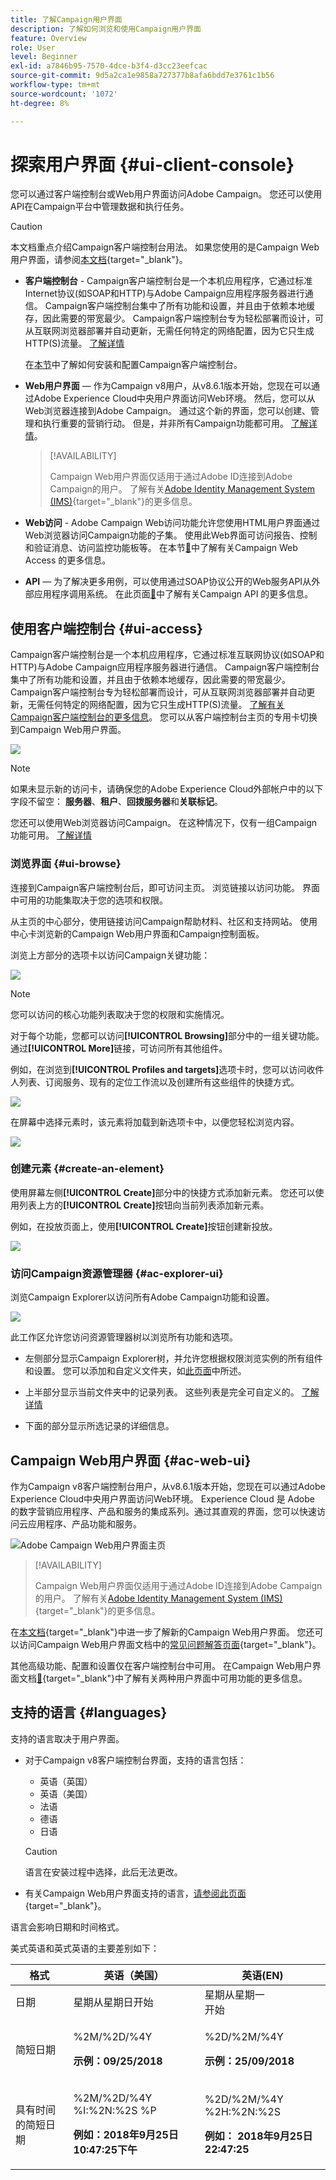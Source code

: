 ```yaml
---
title: 了解Campaign用户界面
description: 了解如何浏览和使用Campaign用户界面
feature: Overview
role: User
level: Beginner
exl-id: a7846b95-7570-4dce-b3f4-d3cc23eefcac
source-git-commit: 9d5a2ca1e9858a727377b8afa6bdd7e3761c1b56
workflow-type: tm+mt
source-wordcount: '1072'
ht-degree: 8%

---
```


# 探索用户界面 {#ui-client-console}

您可以通过客户端控制台或Web用户界面访问Adobe Campaign。 您还可以使用API在Campaign平台中管理数据和执行任务。

>[!CAUTION]
>
>本文档重点介绍Campaign客户端控制台用法。 如果您使用的是Campaign Web用户界面，请参阅[本文档](https://experienceleague.adobe.com/docs/campaign-web/v8/campaign-web-home.html?lang=zh-Hans){target="_blank"}。

* **客户端控制台** - Campaign客户端控制台是一个本机应用程序，它通过标准Internet协议(如SOAP和HTTP)与Adobe Campaign应用程序服务器进行通信。 Campaign客户端控制台集中了所有功能和设置，并且由于依赖本地缓存，因此需要的带宽最少。 Campaign客户端控制台专为轻松部署而设计，可从互联网浏览器部署并自动更新，无需任何特定的网络配置，因为它只生成HTTP(S)流量。 [了解详情](#ui-access)

  在[本节](../start/connect.md)中了解如何安装和配置Campaign客户端控制台。

* **Web用户界面** — 作为Campaign v8用户，从v8.6.1版本开始，您现在可以通过Adobe Experience Cloud中央用户界面访问Web环境。 然后，您可以从Web浏览器连接到Adobe Campaign。 通过这个新的界面，您可以创建、管理和执行重要的营销行动。 但是，并非所有Campaign功能都可用。 [了解详情](#ac-web-ui)。

  >[!AVAILABILITY]
  >
  >Campaign Web用户界面仅适用于通过Adobe ID连接到Adobe Campaign的用户。 了解有关[Adobe Identity Management System (IMS)](https://helpx.adobe.com/cn/enterprise/using/identity.html){target="_blank"}的更多信息。
  >

* **Web访问** - Adobe Campaign Web访问功能允许您使用HTML用户界面通过Web浏览器访问Campaign功能的子集。 使用此Web界面可访问报告、控制和验证消息、访问监控功能板等。  在本节[&#128279;](../start/connect.md#web-access)中了解有关Campaign Web Access 的更多信息。

* **API** — 为了解决更多用例，可以使用通过SOAP协议公开的Web服务API从外部应用程序调用系统。 在此页面[&#128279;](../dev/api.md)中了解有关Campaign API 的更多信息。


## 使用客户端控制台 {#ui-access}

Campaign客户端控制台是一个本机应用程序，它通过标准互联网协议(如SOAP和HTTP)与Adobe Campaign应用程序服务器进行通信。 Campaign客户端控制台集中了所有功能和设置，并且由于依赖本地缓存，因此需要的带宽最少。 Campaign客户端控制台专为轻松部署而设计，可从互联网浏览器部署并自动更新，无需任何特定的网络配置，因为它只生成HTTP(S)流量。  [了解有关Campaign客户端控制台的更多信息](../start/connect.md)。 您可以从客户端控制台主页的专用卡切换到Campaign Web用户界面。

![](assets/web-ui.png)


>[!NOTE]
>
>如果未显示新的访问卡，请确保您的Adobe Experience Cloud外部帐户中的以下字段不留空： **服务器**、**租户**、**回拨服务器**&#x200B;和&#x200B;**关联标记**。


您还可以使用Web浏览器访问Campaign。 在这种情况下，仅有一组Campaign功能可用。 [了解详情](#web-browser)

### 浏览界面 {#ui-browse}

连接到Campaign客户端控制台后，即可访问主页。 浏览链接以访问功能。 界面中可用的功能集取决于您的选项和权限。

从主页的中心部分，使用链接访问Campaign帮助材料、社区和支持网站。 使用中心卡浏览新的Campaign Web用户界面和Campaign控制面板。

浏览上方部分的选项卡以访问Campaign关键功能：

![](assets/overview-home.png)

>[!NOTE]
>
>您可以访问的核心功能列表取决于您的权限和实施情况。

对于每个功能，您都可以访问&#x200B;**[!UICONTROL Browsing]**&#x200B;部分中的一组关键功能。 通过&#x200B;**[!UICONTROL More]**&#x200B;链接，可访问所有其他组件。

例如，在浏览到&#x200B;**[!UICONTROL Profiles and targets]**&#x200B;选项卡时，您可以访问收件人列表、订阅服务、现有的定位工作流以及创建所有这些组件的快捷方式。

![](assets/overview-list.png)

在屏幕中选择元素时，该元素将加载到新选项卡中，以便您轻松浏览内容。

![](assets/new-tab.png)

### 创建元素 {#create-an-element}

使用屏幕左侧&#x200B;**[!UICONTROL Create]**&#x200B;部分中的快捷方式添加新元素。 您还可以使用列表上方的&#x200B;**[!UICONTROL Create]**&#x200B;按钮向当前列表添加新元素。

例如，在投放页面上，使用&#x200B;**[!UICONTROL Create]**&#x200B;按钮创建新投放。

![](assets/new-recipient.png)

<!--
## Use a web browser {#web-browser}

You can also access a subset of Campaign capabilities through the a web browser.

The web access interface is similar to the console interface. From a browser, you can use the same navigation and display features as in the console, but you can perform only a reduced set of actions on campaigns. For example, you can view and cancel campaigns, but you cannot modify campaigns. 

[Learn more about Campaign web access](../start/connect.md#web-access).-->

### 访问Campaign资源管理器 {#ac-explorer-ui}

浏览Campaign Explorer以访问所有Adobe Campaign功能和设置。

![](assets/explorer.png)

此工作区允许您访问资源管理器树以浏览所有功能和选项。

* 左侧部分显示Campaign Explorer树，并允许您根据权限浏览实例的所有组件和设置。 您可以添加和自定义文件夹，如[此页面](../audiences/folders-and-views.md)中所述。

* 上半部分显示当前文件夹中的记录列表。 这些列表是完全可自定义的。 [了解详情](../config/ui-settings.md)

* 下面的部分显示所选记录的详细信息。


## Campaign Web用户界面 {#ac-web-ui}

作为Campaign v8客户端控制台用户，从v8.6.1版本开始，您现在可以通过Adobe Experience Cloud中央用户界面访问Web环境。 Experience Cloud 是 Adobe 的数字营销应用程序、产品和服务的集成系列。通过其直观的界面，您可以快速访问云应用程序、产品功能和服务。

![Adobe Campaign Web用户界面主页](assets/ac-web-home.png)

>[!AVAILABILITY]
>
>Campaign Web用户界面仅适用于通过Adobe ID连接到Adobe Campaign的用户。 了解有关[Adobe Identity Management System (IMS)](https://helpx.adobe.com/cn/enterprise/using/identity.html){target="_blank"}的更多信息。
>

在[本文档](https://experienceleague.adobe.com/docs/campaign-web/v8/campaign-web-home.html?lang=zh-Hans){target="_blank"}中进一步了解新的Campaign Web用户界面。 您还可以访问Campaign Web用户界面文档中的[常见问题解答页面](https://experienceleague.adobe.com/en/docs/campaign-web/v8/start/faq){target="_blank"}。

其他高级功能、配置和设置仅在客户端控制台中可用。 在Campaign Web用户界面文档[&#128279;](https://experienceleague.adobe.com/docs/campaign-web/v8/start/capability-matrix.html?lang=zh-Hans){target="_blank"}中了解有关两种用户界面中可用功能的更多信息。


## 支持的语言 {#languages}

支持的语言取决于用户界面。

* 对于Campaign v8客户端控制台界面，支持的语言包括：

   * 英语（英国）
   * 英语（美国）
   * 法语
   * 德语
   * 日语


  >[!CAUTION]
  >
  >语言在安装过程中选择，此后无法更改。

* 有关Campaign Web用户界面支持的语言，[请参阅此页面](https://experienceleague.adobe.com/docs/campaign-web/v8/start/connect-to-campaign.html#language-pref){target="_blank"}。


语言会影响日期和时间格式。

美式英语和英式英语的主要差别如下：

<table> 
 <thead> 
  <tr> 
   <th> 格式<br /> </th> 
   <th> 英语（美国）<br /> </th> 
   <th> 英语(EN)<br /> </th> 
  </tr> 
 </thead> 
 <tbody> 
  <tr> 
   <td> 日期<br /> </td> 
   <td> 星期从星期日开始<br /> </td> 
   <td> 星期从星期一<br />开始 </td> 
  </tr> 
  <tr> 
   <td> 简短日期<br /> </td> 
   <td> <p>%2M/%2D/%4Y</p><p><strong>示例：09/25/2018</strong></p> </td> 
   <td> <p>%2D/%2M/%4Y</p><p><strong>示例：25/09/2018</strong></p> </td> 
  </tr> 
  <tr> 
   <td> 具有时间的简短日期<br /> </td> 
   <td> <p>%2M/%2D/%4Y %I:%2N:%2S %P</p><p><strong>例如：2018年9月25日10:47:25下午</strong></p> </td> 
   <td> <p>%2D/%2M/%4Y %2H:%2N:%2S</p><p><strong>例如： 2018年9月25日22:47:25</strong></p> </td> 
  </tr> 
 </tbody> 
</table>
